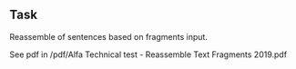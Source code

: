 
## Task ##

Reassemble of sentences based on fragments input.

See pdf in /pdf/Alfa Technical test - Reassemble Text Fragments 2019.pdf
